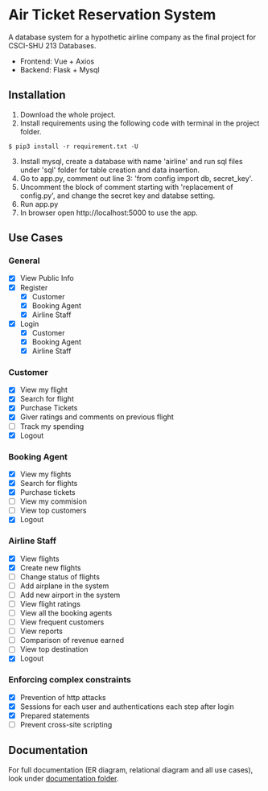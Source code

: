 # Air Ticket Reservation System 
A database system for a hypothetic airline company as the final project for CSCI-SHU 213 Databases.
* Frontend: Vue + Axios
* Backend: Flask + Mysql

## Installation
1. Download the whole project.
2. Install requirements using the following code with terminal in the project folder.
```
$ pip3 install -r requirement.txt -U
```
3. Install mysql, create a database with name 'airline' and run sql files under 'sql' folder for table creation and data insertion.
4. Go to app.py, comment out line 3: 'from config import db, secret_key'.
5. Uncomment the block of comment starting with 'replacement of config.py', and change the secret key and databse setting.
6. Run app.py
7. In browser open http://localhost:5000 to use the app.

## Use Cases
### General
- [x] View Public Info
- [x] Register
  - [x] Customer
  - [x] Booking Agent
  - [x] Airline Staff

- [x] Login
  - [x] Customer
  - [x] Booking Agent
  - [x] Airline Staff
### Customer
- [x] View my flight
- [x] Search for flight
- [x] Purchase Tickets
- [x] Giver ratings and comments on previous flight
- [ ] Track my spending
- [x] Logout
### Booking Agent
- [x] View my flights
- [x] Search for flights
- [x] Purchase tickets
- [ ] View my commision
- [ ] View top customers
- [x] Logout
### Airline Staff
- [x] View flights
- [x] Create new flights
- [ ] Change status of flights
- [ ] Add airplane in the system
- [ ] Add new airport in the system
- [ ] View flight ratings
- [ ] View all the booking agents
- [ ] View frequent customers
- [ ] View reports
- [ ] Comparison of revenue earned
- [ ] View top destination
- [x] Logout
### Enforcing complex constraints
- [x] Prevention of http attacks
- [x] Sessions for each user and authentications each step after login
- [x] Prepared statements
- [ ] Prevent cross-site scripting

## Documentation
For full documentation (ER diagram, relational diagram and all use cases), look under [documentation folder](/documentation).
